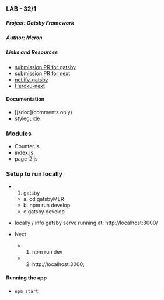### LAB - 32/1

##### Project: Gatsby Framework

##### Author: Meron

##### Links and Resources
* [submission PR for gatsby](https://github.com/meron-401n14/gatsby/tree/master/gatsbyMER)
* [submission PR for next](https://github.com/meron-401n14/nextApp/branches)
* [netlify-gatsby](https://jovial-brattain-c6a41a.netlify.com/)
* [Heroku-next](https://nextappone.herokuapp.com/)



#### Documentation
* [jsdoc](comments only)
* [styleguide](https://github.com/shri/JSDoc-Style-Guide#functions)


### Modules
* Counter.js
* index.js
* page-2.js


### Setup to run locally 
* 1.  gatsby 
  - a. cd gatsbyMER
  - b. npm run develop
  - c.gatsby develop 
* locally / info gatsby serve running at: http://localhost:8000/

* Next 
  - 1. npm run dev
  - 2. http://localhost:3000;



#### Running the app
* `npm start`

  





